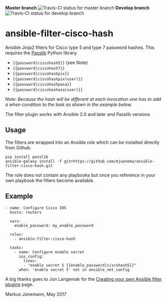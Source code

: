 **Master branch** ![Travis-CI status for master branch](https://travis-ci.org/mjuenema/ansible-filter-cisco-hash.svg?branch=master)
**Develop branch** ![Travis-CI status for develop branch](https://travis-ci.org/mjuenema/ansible-filter-cisco-hash.svg?branch=develop)

# ansible-filter-cisco-hash

Ansible Jinja2 filters for Cisco type 5 and type 7 password hashes.
This requires the [Passlib](https://pypi.python.org/pypi/passlib) Python library.

* `{{password|ciscohash5}}` (see Note)
* `{{password|ciscohash7}}`
* `{{password|ciscohashpix}}`
* `{{password|ciscohashpix(user)}}`
* `{{password|ciscohashpasa}}`
* `{{password|ciscohashasa(user)}}`

*Note: Because the hash will be different at each invocation one has to
add a *when* condition to the task as shown in the example below.*

The filter plugin works with Ansible 2.0 and later and Passlib versions

## Usage

The filters are wrapped into an Ansible role which can be installed directly
from Github.

```
pip install passlib
ansible-galaxy install -f git+https://github.com/mjuenema/ansible-filter-cisco-hash.git
```

The role does not contain any playbooks but once you reference in your own
playbook the filters become available.

## Example

```
- name: Configure Cisco IOS
  hosts: routers

  vars:
    enable_password: my_enable_password

  roles:
    - ansible-filter-cisco-hash

  tasks:
    - name: Configure enable secret
      ios_config:
        lines: 
        - "enable secret 5 {{enable_password|ciscohash5}}" 
      when: 'enable secret 5' not in ansible_net_config
```

A big thanks goes to Jon Langemak for the [Creating your own Ansible filter
plugins](http://www.dasblinkenlichten.com/creating-ansible-filter-plugins/)
page.

Markus J&uuml;nemann, May 2017
